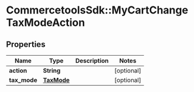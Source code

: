 # CommercetoolsSdk::MyCartChangeTaxModeAction

## Properties
Name | Type | Description | Notes
------------ | ------------- | ------------- | -------------
**action** | **String** |  | [optional] 
**tax_mode** | [**TaxMode**](TaxMode.md) |  | [optional] 

